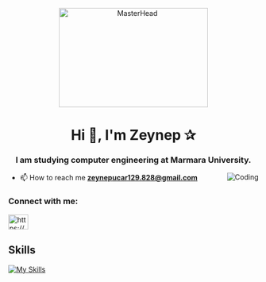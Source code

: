 
<p align="center">
  <img src="https://media1.tenor.com/m/bfOEyTxwK40AAAAC/work-computer.gif" alt="MasterHead" width="300" height="200">
</p>
<h1 align="center">Hi 👋, I'm Zeynep ✰</h1>
<h3 align="center">I am studying computer engineering at Marmara University.</h3>
<img align="right" alt="Coding" witdh="400" src=https://encrypted-tbn0.gstatic.com/images?q=tbn:ANd9GcT_OIUet1dRnEI3NPUYZXhOqmhh7d4_jM2J5Q&usqp=CAU>

- 📫 How to reach me **zeynepucar129.828@gmail.com**


<h3 align="left">Connect with me:</h3>
<p align="left">
<a href="https://www.linkedin.com/in/zeynep-ucar-17654a2a8/" target="blank"><img align="center" src="https://raw.githubusercontent.com/rahuldkjain/github-profile-readme-generator/master/src/images/icons/Social/linked-in-alt.svg" alt="https://www.linkedin.com/in/zeynep-ucar-17654a2a8/" height="30" width="40" /></a>
</p>



## Skills
[![My Skills](https://skillicons.dev/icons?i=c,python,idea,github,discord)](https://skillicons.dev)

